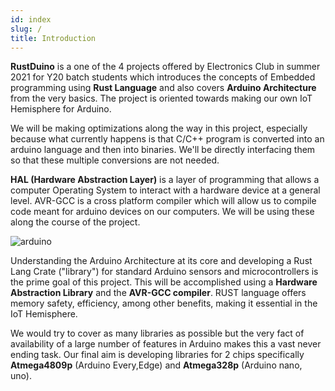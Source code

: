 ```yaml
---
id: index
slug: /
title: Introduction
---
```


**RustDuino** is a one of the 4 projects offered by Electronics Club in summer 2021 for Y20 batch students which introduces the concepts of Embedded programming using **Rust Language** and also covers **Arduino Architecture** from the very basics. The project is oriented towards making our own IoT Hemisphere for Arduino.

We will be making optimizations along the way in this project, especially because what currently happens is that C/C++ program is converted into an arduino language and then into binaries. We'll be directly interfacing them so that these multiple conversions are not needed.

**HAL (Hardware Abstraction Layer)** is a layer of programming that allows a computer Operating System to interact with a hardware device at a general level. AVR-GCC is a cross platform compiler which will allow us to compile code meant for arduino devices on our computers. We will be using these along the course of the project.  

![arduino](https://github.com/Mshivam2409/RustDuino-Docs/blob/master/docs/embedded/images/Arduino.gif?raw=true)

Understanding the Arduino Architecture at its core and developing a Rust Lang Crate ("library") for standard Arduino sensors and microcontrollers is the prime goal of this project. This will be accomplished using a **Hardware Abstraction Library** and the **AVR-GCC compiler**. RUST language offers memory safety, efficiency, among other benefits, making it essential in the IoT Hemisphere.

We would try to cover as many libraries as possible but the very fact of availability of a large number of features in Arduino makes this a vast never ending task. Our final aim is developing libraries for 2 chips specifically **Atmega4809p** (Arduino Every,Edge)  and **Atmega328p** (Arduino nano, uno).